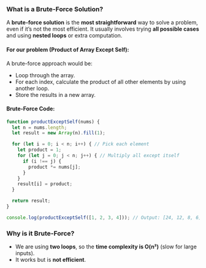 ### **What is a Brute-Force Solution?**  
A **brute-force solution** is the **most straightforward** way to solve a problem, even if it’s not the most efficient. It usually involves trying **all possible cases** and using **nested loops** or extra computation.  

#### **For our problem (Product of Array Except Self):**  
A brute-force approach would be:  
- Loop through the array.  
- For each index, calculate the product of all other elements by using another loop.  
- Store the results in a new array.  

#### **Brute-Force Code:**
```js
function productExceptSelf(nums) {
  let n = nums.length;
  let result = new Array(n).fill(1);

  for (let i = 0; i < n; i++) { // Pick each element
    let product = 1;
    for (let j = 0; j < n; j++) { // Multiply all except itself
      if (i !== j) {
        product *= nums[j];
      }
    }
    result[i] = product;
  }

  return result;
}

console.log(productExceptSelf([1, 2, 3, 4])); // Output: [24, 12, 8, 6]
```
### **Why is it Brute-Force?**
- We are using **two loops**, so the **time complexity is O(n²)** (slow for large inputs).  
- It works but is **not efficient**.  

